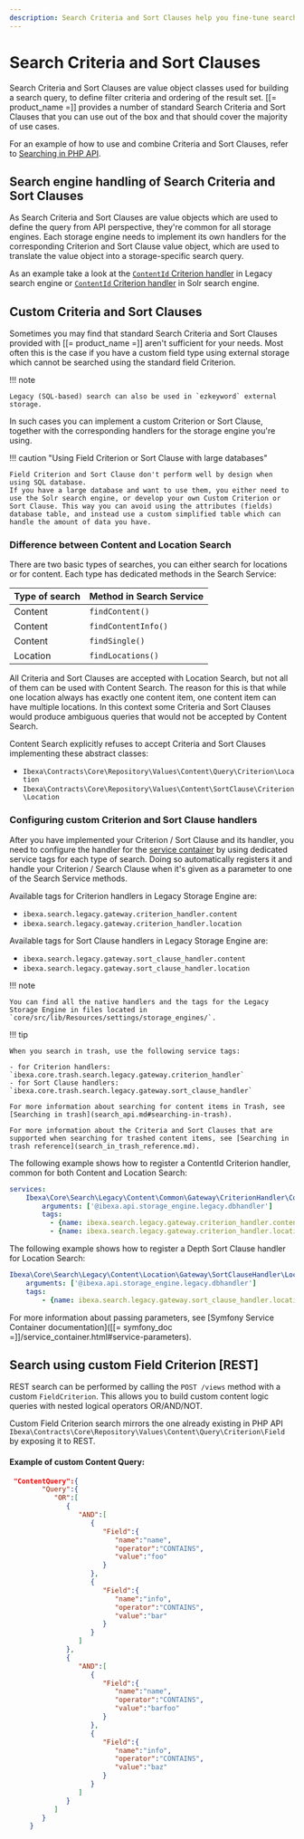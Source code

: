 ```yaml
---
description: Search Criteria and Sort Clauses help you fine-tune searches done by using the Search API.
---
```


# Search Criteria and Sort Clauses

Search Criteria and Sort Clauses are value object classes used for building a search query, to define filter criteria and ordering of the result set.
[[= product_name =]] provides a number of standard Search Criteria and Sort Clauses that you can use out of the box and that should cover the majority of use cases.

For an example of how to use and combine Criteria and Sort Clauses, refer to [Searching in PHP API](search_api.md).

## Search engine handling of Search Criteria and Sort Clauses

As Search Criteria and Sort Clauses are value objects which are used to define the query from API perspective, they're common for all storage engines.
Each storage engine needs to implement its own handlers for the corresponding Criterion and Sort Clause value object, which are used to translate the value object into a storage-specific search query.

As an example take a look at the [`ContentId` Criterion handler](https://github.com/ibexa/core/blob/main/src/lib/Search/Legacy/Content/Common/Gateway/CriterionHandler/ContentId.php) in Legacy search engine or [`ContentId` Criterion handler](https://github.com/ibexa/solr/blob/main/src/lib/Query/Common/CriterionVisitor/ContentIdIn.php) in Solr search engine.

## Custom Criteria and Sort Clauses

Sometimes you may find that standard Search Criteria and Sort Clauses provided with [[= product_name =]] aren't sufficient for your needs.
Most often this is the case if you have a custom field type using external storage which cannot be searched using the standard field Criterion.

!!! note

    Legacy (SQL-based) search can also be used in `ezkeyword` external storage.

In such cases you can implement a custom Criterion or Sort Clause, together with the corresponding handlers for the storage engine you're using.

!!! caution "Using Field Criterion or Sort Clause with large databases"

    Field Criterion and Sort Clause don't perform well by design when using SQL database.
    If you have a large database and want to use them, you either need to use the Solr search engine, or develop your own Custom Criterion or Sort Clause. This way you can avoid using the attributes (fields) database table, and instead use a custom simplified table which can handle the amount of data you have.

### Difference between Content and Location Search

There are two basic types of searches, you can either search for locations or for content.
Each type has dedicated methods in the Search Service:

| Type of search | Method in Search Service |
|----------------|--------------------------|
| Content        | `findContent()`          |
| Content        | `findContentInfo()`      |
| Content        | `findSingle()`           |
| Location       | `findLocations()`        |

All Criteria and Sort Clauses are accepted with Location Search, but not all of them can be used with Content Search.
The reason for this is that while one location always has exactly one content item, one content item can have multiple locations.
In this context some Criteria and Sort Clauses would produce ambiguous queries that would not be accepted by Content Search.

Content Search explicitly refuses to accept Criteria and Sort Clauses implementing these abstract classes:

- `Ibexa\Contracts\Core\Repository\Values\Content\Query\Criterion\Location`
- `Ibexa\Contracts\Core\Repository\Values\Content\SortClause\Criterion\Location`

### Configuring custom Criterion and Sort Clause handlers

After you have implemented your Criterion / Sort Clause and its handler, you need to configure the handler for the [service container](php_api.md#service-container) by using dedicated service tags for each type of search.
Doing so automatically registers it and handle your Criterion / Search Clause when it's given as a parameter to one of the Search Service methods.

Available tags for Criterion handlers in Legacy Storage Engine are:

- `ibexa.search.legacy.gateway.criterion_handler.content`
- `ibexa.search.legacy.gateway.criterion_handler.location`

Available tags for Sort Clause handlers in Legacy Storage Engine are:

- `ibexa.search.legacy.gateway.sort_clause_handler.content`
- `ibexa.search.legacy.gateway.sort_clause_handler.location`

!!! note

    You can find all the native handlers and the tags for the Legacy Storage Engine in files located in `core/src/lib/Resources/settings/storage_engines/`.

!!! tip

    When you search in trash, use the following service tags:

    - for Criterion handlers: `ibexa.core.trash.search.legacy.gateway.criterion_handler`
    - for Sort Clause handlers: `ibexa.core.trash.search.legacy.gateway.sort_clause_handler`

    For more information about searching for content items in Trash, see [Searching in trash](search_api.md#searching-in-trash).

    For more information about the Criteria and Sort Clauses that are supported when searching for trashed content items, see [Searching in trash reference](search_in_trash_reference.md).

The following example shows how to register a ContentId Criterion handler, common for both Content and Location Search:

``` yaml
services:
    Ibexa\Core\Search\Legacy\Content\Common\Gateway\CriterionHandler\ContentId:
        arguments: ['@ibexa.api.storage_engine.legacy.dbhandler']
        tags:
          - {name: ibexa.search.legacy.gateway.criterion_handler.content}
          - {name: ibexa.search.legacy.gateway.criterion_handler.location}
```

The following example shows how to register a Depth Sort Clause handler for Location Search:

``` yaml
Ibexa\Core\Search\Legacy\Content\Location\Gateway\SortClauseHandler\Location\Depth:
    arguments: ['@ibexa.api.storage_engine.legacy.dbhandler']
    tags:
        - {name: ibexa.search.legacy.gateway.sort_clause_handler.location}
```

For more information about passing parameters, see [Symfony Service Container documentation]([[= symfony_doc =]]/service_container.html#service-parameters).

## Search using custom Field Criterion [REST]

REST search can be performed by calling the `POST /views` method with a custom `FieldCriterion`.
This allows you to build custom content logic queries with nested logical operators OR/AND/NOT.

Custom Field Criterion search mirrors the one already existing in PHP API `Ibexa\Contracts\Core\Repository\Values\Content\Query\Criterion\Field` by exposing it to REST.

#### Example of custom Content Query:

```json
 "ContentQuery":{
        "Query":{
           "OR":[
              {
                 "AND":[
                    {
                       "Field":{
                          "name":"name",
                          "operator":"CONTAINS",
                          "value":"foo"
                       }
                    },
                    {
                       "Field":{
                          "name":"info",
                          "operator":"CONTAINS",
                          "value":"bar"
                       }
                    }
                 ]
              },
              {
                 "AND":[
                    {
                       "Field":{
                          "name":"name",
                          "operator":"CONTAINS",
                          "value":"barfoo"
                       }
                    },
                    {
                       "Field":{
                          "name":"info",
                          "operator":"CONTAINS",
                          "value":"baz"
                       }
                    }
                 ]
              }
           ]
        }
     }
```
